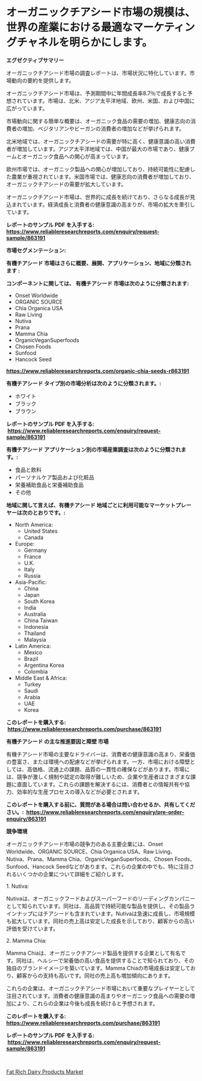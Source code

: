 <p><h1>オーガニックチアシード市場の規模は、世界の産業における最適なマーケティングチャネルを明らかにします。</h1></p><p><strong>エグゼクティブサマリー</strong></p>
<p><p>オーガニックチアシード市場の調査レポートは、市場状況に特化しています。市場動向の要約を提供します。 </p><p>オーガニックチアシード市場は、予測期間中に年間成長率8.7％で成長すると予想されています。市場は、北米、アジア太平洋地域、欧州、米国、および中国に広がっています。</p><p>市場動向に関する簡単な概要は、オーガニック食品の需要の増加、健康志向の消費者の増加、ベジタリアンやビーガンの消費者の増加などが挙げられます。 </p><p>北米地域では、オーガニックチアシードの需要が特に高く、健康意識の高い消費者が増加しています。アジア太平洋地域では、中国が最大の市場であり、健康ブームとオーガニック食品への関心が高まっています。 </p><p>欧州市場では、オーガニック製品への関心が増加しており、持続可能性に配慮した農業が重視されています。米国市場では、健康志向の消費者が増加しており、オーガニックチアシードの需要が拡大しています。 </p><p>オーガニックチアシード市場は、世界的に成長を続けており、さらなる成長が見込まれています。経済成長と消費者の健康意識の高まりが、市場の拡大を牽引しています。</p></p>
<p><strong>レポートのサンプル PDF を入手する: <a href="https://www.reliableresearchreports.com/enquiry/request-sample/863191">https://www.reliableresearchreports.com/enquiry/request-sample/863191</a></strong></p>
<p><strong>市場セグメンテーション:</strong></p>
<p><strong> 有機チアシード 市場はさらに概要、展開、アプリケーション、地域に分類されます :</strong></p>
<p><strong>コンポーネントに関しては、 有機チアシード 市場は次のように分類されます: &nbsp;</strong></p>
<p><ul><li>Onset Worldwide</li><li>ORGANIC SOURCE</li><li>Chia Organica USA</li><li>Raw Living</li><li>Nutiva</li><li>Prana</li><li>Mamma Chia</li><li>OrganicVeganSuperfoods</li><li>Chosen Foods</li><li>Sunfood</li><li>Hancock Seed</li></ul></p>
<p><strong><a href="https://www.reliableresearchreports.com/organic-chia-seeds-r863191">https://www.reliableresearchreports.com/organic-chia-seeds-r863191</a></strong></p>
<p><strong> 有機チアシード タイプ別の市場分析は次のように分類されます。:</strong></p>
<p><ul><li>ホワイト</li><li>ブラック</li><li>ブラウン</li></ul></p>
<p><strong>レポートのサンプル PDF を入手する: &nbsp;<a href="https://www.reliableresearchreports.com/enquiry/request-sample/863191">https://www.reliableresearchreports.com/enquiry/request-sample/863191</a></strong></p>
<p><strong> 有機チアシード アプリケーション別の市場産業調査は次のように分類されます。:</strong></p>
<p><ul><li>食品と飲料</li><li>パーソナルケア製品および化粧品</li><li>栄養補助食品と栄養補助食品</li><li>その他</li></ul></p>
<p><strong>地域に関して言えば、有機チアシード 地域ごとに利用可能なマーケットプレーヤーは次のとおりです。:</strong></p>
<p><ul>
    <li>
        North America:
        <ul>
            <li>United States</li>
            <li>Canada</li>
        </ul>
    </li>
    <li>
        Europe:
        <ul>
            <li>Germany</li>
            <li>France</li>
            <li>U.K.</li>
            <li>Italy</li>
            <li>Russia</li>
        </ul>
    </li>
    <li>
        Asia-Pacific:
        <ul>
            <li>China</li>
            <li>Japan</li>
            <li>South Korea</li>
            <li>India</li>
            <li>Australia</li>
            <li>China Taiwan</li>
            <li>Indonesia</li>
            <li>Thailand</li>
            <li>Malaysia</li>
        </ul>
    </li>
    <li>
        Latin America:
        <ul>
            <li>Mexico</li>
            <li>Brazil</li>
            <li>Argentina Korea</li>
            <li>Colombia</li>
        </ul>
    </li>
    <li>
        Middle East & Africa:
        <ul>
            <li>Turkey</li>
            <li>Saudi</li>
            <li>Arabia</li>
            <li>UAE</li>
            <li>Korea</li>
        </ul>
    </li>
    </ul></p>
<p><strong>このレポートを購入する: &nbsp;<a href="https://www.reliableresearchreports.com/purchase/863191">https://www.reliableresearchreports.com/purchase/863191</a></strong></p>
<p><strong>有機チアシード の主な推進要因と障壁 市場</strong></p>
<p><p>有機チアシード市場の主要なドライバーは、消費者の健康意識の高まり、栄養価の豊富さ、または環境への配慮などが挙げられます。一方、市場における障壁としては、高価格、流通上の課題、品質の一貫性の確保などがあります。市場には、競争が激しく規制や認定の取得が難しいため、企業や生産者はさまざまな課題に直面しています。これらの課題を解決するには、消費者との情報共有や協力、効率的な生産プロセスの導入などが必要とされます。</p></p>
<p><strong>このレポートを購入する前に、質問がある場合は問い合わせるか、共有してください。:&nbsp; <a href="https://www.reliableresearchreports.com/enquiry/pre-order-enquiry/863191">https://www.reliableresearchreports.com/enquiry/pre-order-enquiry/863191</a></strong></p>
<p><strong>競争環境</strong></p>
<p><p>オーガニックチアシード市場の競争力のある主要企業には、Onset Worldwide、ORGANIC SOURCE、Chia Organica USA、Raw Living、Nutiva、Prana、Mamma Chia、OrganicVeganSuperfoods、Chosen Foods、Sunfood、Hancock Seedなどがあります。これらの企業の中でも、特に注目されるいくつかの企業について詳細をご紹介します。</p><p>1. Nutiva:</p><p>Nutivaは、オーガニックフードおよびスーパーフードのリーディングカンパニーとして知られています。同社は、高品質で持続可能な製品を提供し、その製品ラインナップにはチアシードも含まれています。Nutivaは急速に成長し、市場規模も拡大しています。同社の売上高は安定した成長を示しており、顧客からの高い評価を受けています。</p><p>2. Mamma Chia:</p><p>Mamma Chiaは、オーガニックチアシード製品を提供する企業として有名です。同社は、ヘルシーで栄養価の高い食品を提供することで知られており、その独自のブランドイメージを築いています。Mamma Chiaの市場成長は安定しており、顧客からの支持も高いです。同社の売上高も増加傾向にあります。</p><p>これらの企業は、オーガニックチアシード市場において重要なプレイヤーとして注目されています。消費者の健康意識の高まりやオーガニック食品への需要の増加により、これらの企業は今後も成長を続けると予想されます。</p></p>
<p><strong>このレポートを購入する: &nbsp; <a href="https://www.reliableresearchreports.com/purchase/863191">https://www.reliableresearchreports.com/purchase/863191</a></strong></p>
<p><strong>レポートのサンプル PDF を入手する: &nbsp;<a href="https://www.reliableresearchreports.com/enquiry/request-sample/863191">https://www.reliableresearchreports.com/enquiry/request-sample/863191</a></strong><strong></strong></p>
<p>&nbsp;</p>
<p><p><a href="https://github.com/jodemen/Market-Research-Report-List-2/blob/main/fat-rich-dairy-products-market.md">Fat Rich Dairy Products Market</a></p></p>